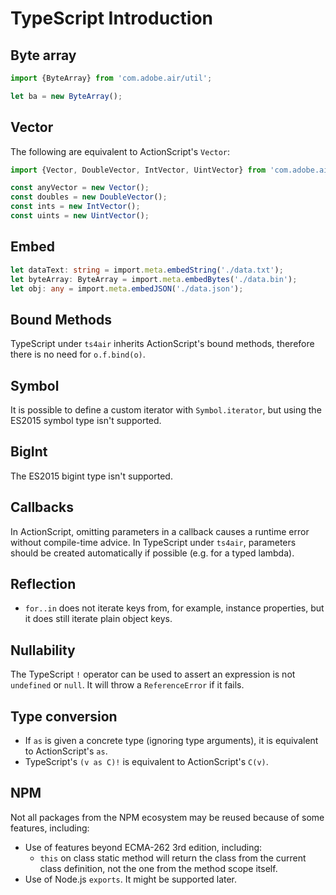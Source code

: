 # TypeScript Introduction

## Byte array

```typescript
import {ByteArray} from 'com.adobe.air/util';

let ba = new ByteArray();
```

## Vector

The following are equivalent to ActionScript's `Vector`:

```typescript
import {Vector, DoubleVector, IntVector, UintVector} from 'com.adobe.air/util';

const anyVector = new Vector();
const doubles = new DoubleVector();
const ints = new IntVector();
const uints = new UintVector();
```

## Embed

```typescript
let dataText: string = import.meta.embedString('./data.txt');
let byteArray: ByteArray = import.meta.embedBytes('./data.bin');
let obj: any = import.meta.embedJSON('./data.json');
```

## Bound Methods

TypeScript under `ts4air` inherits ActionScript's bound methods, therefore there is no need for `o.f.bind(o)`.

## Symbol

It is possible to define a custom iterator with `Symbol.iterator`, but using the ES2015 symbol type isn't supported.

## BigInt

The ES2015 bigint type isn't supported.

## Callbacks

In ActionScript, omitting parameters in a callback causes a runtime error without compile-time advice. In TypeScript under `ts4air`, parameters should be created automatically if possible (e.g. for a typed lambda).

## Reflection

- `for..in` does not iterate keys from, for example, instance properties, but it does still iterate plain object keys.

## Nullability

The TypeScript `!` operator can be used to assert an expression is not `undefined` or `null`. It will throw a `ReferenceError` if it fails.

## Type conversion

- If `as` is given a concrete type (ignoring type arguments), it is equivalent to ActionScript's `as`.
- TypeScript's `(v as C)!` is equivalent to ActionScript's `C(v)`.

## NPM

Not all packages from the NPM ecosystem may be reused because of some features, including:

- Use of features beyond ECMA-262 3rd edition, including:
  - `this` on class static method will return the class from the current class definition, not the one from the method scope itself.
- Use of Node.js `exports`. It might be supported later.